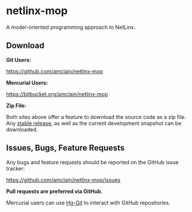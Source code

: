 # netlinx-mop

A model-oriented programming approach to NetLinx.


## Download

**Git Users:**

https://github.com/amclain/netlinx-mop


**Mercurial Users:**

https://bitbucket.org/amclain/netlinx-mop


**Zip File:**

Both sites above offer a feature to download the source code as a zip file.
Any [stable release](https://github.com/amclain/netlinx-mop/releases),
as well as the current development snapshot can be downloaded.


## Issues, Bugs, Feature Requests

Any bugs and feature requests should be reported on the GitHub issue tracker:

https://github.com/amclain/netlinx-mop/issues


**Pull requests are preferred via GitHub.**

Mercurial users can use [Hg-Git](http://hg-git.github.io/) to interact with
GitHub repositories.
